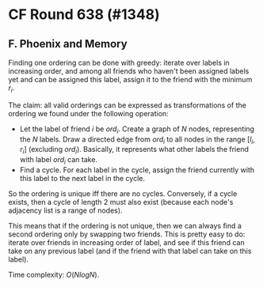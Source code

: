 # CF Round 638 (#1348)

## F. Phoenix and Memory
Finding one ordering can be done with greedy: iterate over labels in increasing order, and among all friends who haven't been assigned labels yet and can be assigned this label, assign it to the friend with the minimum $r_i$.

The claim: all valid orderings can be expressed as transformations of the ordering we found under the following operation:
 - Let the label of friend $i$ be $ord_i$. Create a graph of $N$ nodes, representing the $N$ labels. Draw a directed edge from $ord_i$ to all nodes in the range $[l_i,r_i]$ (excluding $ord_i$). Basically, it represents what other labels the friend with label $ord_i$ can take.
 - Find a cycle. For each label in the cycle, assign the friend currently with this label to the next label in the cycle.

So the ordering is unique iff there are no cycles. Conversely, if a cycle exists, then a cycle of length $2$ must also exist (because each node's adjacency list is a range of nodes).

This means that if the ordering is not unique, then we can always find a second ordering only by swapping two friends. This is pretty easy to do: iterate over friends in increasing order of label, and see if this friend can take on any previous label (and if the friend with that label can take on this label).

Time complexity: $O(NlogN)$.